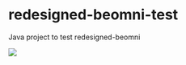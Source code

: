 # redesigned-beomni-test
Java project to test redesigned-beomni

![](https://raw.githubusercontent.com/rgonzalezp/redesigned-beomni-test/master/tests.gif)
